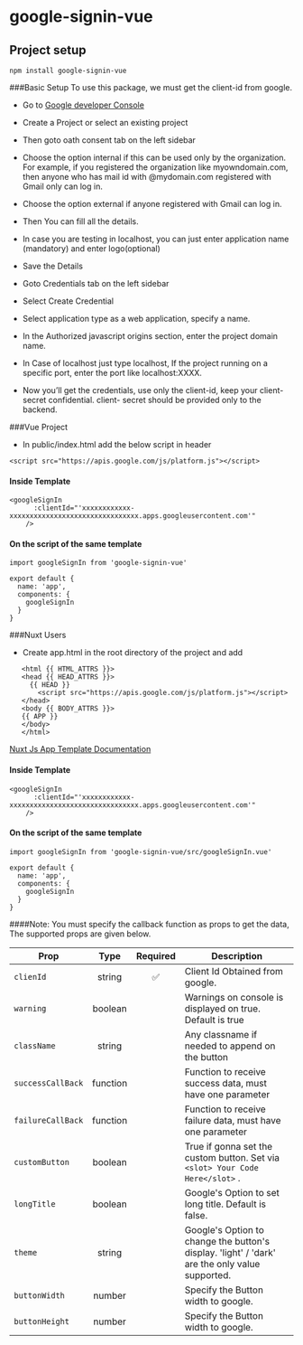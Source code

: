 # google-signin-vue

## Project setup
```
npm install google-signin-vue
```
###Basic Setup
 To use this package, we must get the client-id from google. 
 
 - Go to [Google developer Console](https://console.developers.google.com/apis/dashboard)
 
 - Create a Project or select an existing project
 
 - Then goto oath consent tab on the left sidebar
 
 - Choose the option internal if this can be used only by the organization. For example, if you registered the organization like myowndomain.com, then anyone who has mail id with @mydomain.com registered with Gmail only can log in.
 
 - Choose the option external if anyone registered with Gmail can log in.
 
 - Then You can fill all the details.
 
 - In case you are testing in localhost, you can just enter application name (mandatory) and enter logo(optional) 
 
 - Save the Details
 
 - Goto Credentials tab on the left sidebar
 
 - Select Create Credential
 
 - Select application type as a web application, specify a name.
 
 - In the Authorized javascript origins section, enter the project domain name.
 
 - In Case of localhost just type localhost, If the project running on a specific port, enter the port like localhost:XXXX.
 
 - Now you’ll get the credentials, use only the client-id, keep your client- secret confidential. client- secret should be provided only to the backend.

###Vue Project
- In public/index.html add the below script in header
```
<script src="https://apis.google.com/js/platform.js"></script>
```
#### Inside Template
```
<googleSignIn
      :clientId="'xxxxxxxxxxxx-xxxxxxxxxxxxxxxxxxxxxxxxxxxxxxxx.apps.googleusercontent.com'"
    />
```
#### On the script of the same template
```
import googleSignIn from 'google-signin-vue'

export default {
  name: 'app',
  components: {
    googleSignIn
  }
}
```

###Nuxt Users
 - Create app.html in the root directory of the project and add
 ```<!DOCTYPE html>
    <html {{ HTML_ATTRS }}>
    <head {{ HEAD_ATTRS }}>
      {{ HEAD }}
        <script src="https://apis.google.com/js/platform.js"></script>
    </head>
    <body {{ BODY_ATTRS }}>
    {{ APP }}
    </body>
    </html>
```
[Nuxt Js App Template Documentation](https://nuxtjs.org/guide/views#app-template)


#### Inside Template
```
<googleSignIn
      :clientId="'xxxxxxxxxxxx-xxxxxxxxxxxxxxxxxxxxxxxxxxxxxxxx.apps.googleusercontent.com'"
    />
```
#### On the script of the same template
```
import googleSignIn from 'google-signin-vue/src/googleSignIn.vue'

export default {
  name: 'app',
  components: {
    googleSignIn
  }
}
```
####Note: You must specify the callback function as props to get the data, The supported props are given below.

| Prop                                                    |   Type   |      Required      | Description                                                                                      |
| ------------------------------------------------------- | :------: | :----------------: | ------------------------------------------------------------------------------------------------ |
| `clienId`                                               |  string  | :white_check_mark: | Client Id Obtained from google.                                                                  |
| `warning`                                               |  boolean |                    | Warnings on console is displayed on true. Default is true                                        |
| `className`                                             |  string  |                    | Any classname if needed to append on the button                                                  |
| `successCallBack`                                       | function |                    | Function to receive success data, must have one parameter                                        |
| `failureCallBack`                                       | function |                    | Function to receive failure data, must have one parameter                                        |
| `customButton`                                          |  boolean |                    | True if gonna set the custom button. Set via `<slot> Your Code Here</slot>` .                    |
| `longTitle`                                             |  boolean |                    | Google's Option to set long title. Default is false.                                             |
| `theme`                                                 |  string  |                    | Google's Option to change the button's display. 'light' / 'dark' are the only value supported.   |
| `buttonWidth`                                           |  number  |                    | Specify the Button width to google.                                                              |
| `buttonHeight`                                          |  number  |                    | Specify the Button width to google.                                                              |


